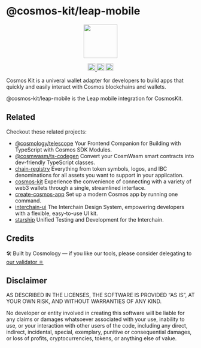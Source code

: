# @cosmos-kit/leap-mobile

<p align="center" width="100%">
    <img height="90" src="https://user-images.githubusercontent.com/545047/190171432-5526db8f-9952-45ce-a745-bea4302f912b.svg" />
</p>

<p align="center" width="100%">
  <a href="https://github.com/cosmology-tech/cosmos-kit/actions/workflows/run-tests.yml">
    <img height="20" src="https://github.com/cosmology-tech/cosmos-kit/actions/workflows/run-tests.yml/badge.svg" />
  </a>
   <a href="https://github.com/cosmology-tech/cosmos-kit/blob/main/wallets/leap-mobile/LICENSE"><img height="20" src="https://img.shields.io/badge/license-BSD%203--Clause%20Clear-blue.svg"></a>
   <a href="https://www.npmjs.com/package/@cosmos-kit/leap-mobile"><img height="20" src="https://img.shields.io/github/package-json/v/cosmology-tech/cosmos-kit?filename=wallets%leap-mobile%2Fpackage.json"></a>
</p>

Cosmos Kit is a univeral wallet adapter for developers to build apps that quickly and easily interact with Cosmos blockchains and wallets.

@cosmos-kit/leap-mobile is the Leap mobile integration for CosmosKit.

## Related

Checkout these related projects:

* [@cosmology/telescope](https://github.com/cosmology-tech/telescope) Your Frontend Companion for Building with TypeScript with Cosmos SDK Modules.
* [@cosmwasm/ts-codegen](https://github.com/CosmWasm/ts-codegen) Convert your CosmWasm smart contracts into dev-friendly TypeScript classes.
* [chain-registry](https://github.com/cosmology-tech/chain-registry) Everything from token symbols, logos, and IBC denominations for all assets you want to support in your application.
* [cosmos-kit](https://github.com/cosmology-tech/cosmos-kit) Experience the convenience of connecting with a variety of web3 wallets through a single, streamlined interface.
* [create-cosmos-app](https://github.com/cosmology-tech/create-cosmos-app) Set up a modern Cosmos app by running one command.
* [interchain-ui](https://github.com/cosmology-tech/interchain-ui) The Interchain Design System, empowering developers with a flexible, easy-to-use UI kit.
* [starship](https://github.com/cosmology-tech/starship) Unified Testing and Development for the Interchain.

## Credits

🛠 Built by Cosmology — if you like our tools, please consider delegating to [our validator ⚛️](https://cosmology.zone/validator)


## Disclaimer

AS DESCRIBED IN THE LICENSES, THE SOFTWARE IS PROVIDED “AS IS”, AT YOUR OWN RISK, AND WITHOUT WARRANTIES OF ANY KIND.

No developer or entity involved in creating this software will be liable for any claims or damages whatsoever associated with your use, inability to use, or your interaction with other users of the code, including any direct, indirect, incidental, special, exemplary, punitive or consequential damages, or loss of profits, cryptocurrencies, tokens, or anything else of value.
